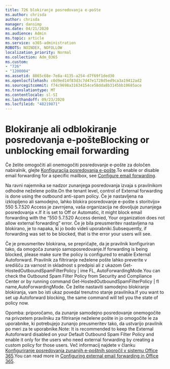```yaml
---
title: 726 blokiranje posredovanja e-pošte
ms.author: chrisda
author: chrisda
manager: dansimp
ms.date: 04/21/2020
ms.audience: Admin
ms.topic: article
ms.service: o365-administration
ROBOTS: NOINDEX, NOFOLLOW
localization_priority: Normal
ms.collection: Adm_O365
ms.custom:
- "726"
- "1200004"
ms.assetid: 8865c68e-7e8a-4135-a254-d7f69f1ded30
ms.openlocfilehash: c0d9ed14f83d3c7d47e1728d5ed9ca3a19412ad2
ms.sourcegitcommit: f74c9698a31634154ce58dda8b3145bb10685ace
ms.translationtype: MT
ms.contentlocale: sl-SI
ms.lasthandoff: 09/23/2020
ms.locfileid: "48219871"
---
```

# <a name="blocking-or-unblocking-email-forwarding"></a><span data-ttu-id="14f26-102">Blokiranje ali odblokiranje posredovanja e-pošte</span><span class="sxs-lookup"><span data-stu-id="14f26-102">Blocking or unblocking email forwarding</span></span>

<span data-ttu-id="14f26-103">Če želite omogočiti ali onemogočiti posredovanje e-pošte za določen nabiralnik, glejte [Konfiguracija posredovanja e-pošte](https://docs.microsoft.com/microsoft-365/admin/email/configure-email-forwarding).</span><span class="sxs-lookup"><span data-stu-id="14f26-103">To enable or disable email forwarding for a specific mailbox, see [Configure email forwarding](https://docs.microsoft.com/microsoft-365/admin/email/configure-email-forwarding).</span></span>

<span data-ttu-id="14f26-104">Na ravni najemnika se nadzor zunanjega posredovanja izvaja s pravilnikom odhodne neželene pošte.</span><span class="sxs-lookup"><span data-stu-id="14f26-104">On the tenant level, control of External forwarding is done using the outbound anti-spam policy.</span></span> <span data-ttu-id="14f26-105">Če je nastavljena na izklopljeno ali samodejno, lahko blokira posredovanje e-pošte s storitvijo» 550 5.7.520 Access je zavrnjena, vaša organizacija ne dovoljuje zunanjega posredovanja «.</span><span class="sxs-lookup"><span data-stu-id="14f26-105">If it is set to Off or Automatic, it might block email forwarding with the “550 5.7.520 Access denied, Your organization does not allow external forwarding” error.</span></span> <span data-ttu-id="14f26-106">Če je bila preusmeritev nastavljena na blokirano, je to napaka, ki jo bodo videli uporabniki.</span><span class="sxs-lookup"><span data-stu-id="14f26-106">Subsequently, if forwarding was set to be blocked, that is the error your users will see.</span></span>

<span data-ttu-id="14f26-107">Če je preusmeritev blokirana, se prepričajte, da je pravilnik konfiguriran tako, da omogoča zunanjo samoposredovanje.</span><span class="sxs-lookup"><span data-stu-id="14f26-107">If forwarding is being blocked, please make sure the policy is configured to enable External Autoforward.</span></span> <span data-ttu-id="14f26-108">Pravilnik za filtriranje neželene pošte lahko preverite v središču za varnost in skladnost s predpisi ali z ukazom Get-HostedOutboundSpamFilterPolicy | ime FL, AutoForwardingMode.</span><span class="sxs-lookup"><span data-stu-id="14f26-108">You can check the Outbound Spam Filter Policy from Security and Compliance Center or by running command Get-HostedOutboundSpamFilterPolicy | fl name,AutoForwardingMode.</span></span> <span data-ttu-id="14f26-109">Če želite nastaviti samodejno blokiranje blokiranja, vam bo isti ukaz povedal trenutno stanje pravilnika.</span><span class="sxs-lookup"><span data-stu-id="14f26-109">If you want to set up Autoforward blocking, the same command will tell you the state of policy now.</span></span>

<span data-ttu-id="14f26-110">Opomba: priporočamo, da zunanje samodejno posredovanje onemogočite na privzetem pravilniku za filtriranje neželene pošte in jo omogočite le za uporabnike, ki potrebujejo zunanjo preusmeritev tako, da ustvarijo pravilnik po meri za te uporabnike.</span><span class="sxs-lookup"><span data-stu-id="14f26-110">Note: It is recommended to keep the External Autoforward disabled on your Default Outbound Spam Filter Policy and enable it only for the users who need external forwarding by creating a custom policy for those users.</span></span> <span data-ttu-id="14f26-111">Več informacij najdete v članku [Konfiguriranje posredovanja zunanjih e-poštnih sporočil v sistemu Office 365](https://docs.microsoft.com/microsoft-365/security/office-365-security/external-email-forwarding).</span><span class="sxs-lookup"><span data-stu-id="14f26-111">You can read more in [Configuring external email forwarding in Office 365](https://docs.microsoft.com/microsoft-365/security/office-365-security/external-email-forwarding).</span></span>